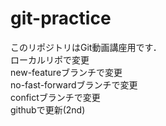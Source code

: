 # git-practice
このリポジトリはGit動画講座用です．  
ローカルリポで変更  
new-featureブランチで変更  
no-fast-forwardブランチで変更  
confictブランチで変更  
githubで更新(2nd) 　
